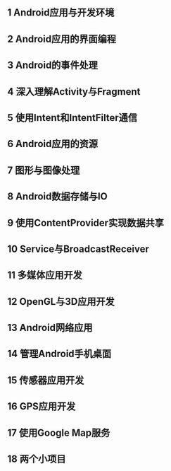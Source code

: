## 1 Android应用与开发环境

## 2 Android应用的界面编程

## 3 Android的事件处理

## 4 深入理解Activity与Fragment

## 5 使用Intent和IntentFilter通信

## 6 Android应用的资源

## 7 图形与图像处理

## 8 Android数据存储与IO

## 9 使用ContentProvider实现数据共享

## 10 Service与BroadcastReceiver

## 11 多媒体应用开发

## 12 OpenGL与3D应用开发

## 13 Android网络应用

## 14 管理Android手机桌面

## 15 传感器应用开发

## 16 GPS应用开发

## 17 使用Google Map服务

## 18 两个小项目